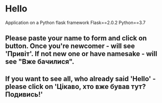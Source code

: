 # Hello
Application on a Python flask framework
Flask==2.0.2
Python==3.7

## Please paste your name to form and click on button. Once you're newcomer - will see 'Привіт'. If not new one or have namesake - will see "Вже бачилися". 
## If you want to see all, who already said 'Hello' - please click on 'Цікаво, хто вже бував тут? Подивись!'
